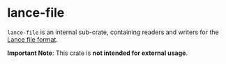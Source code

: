 # lance-file

`lance-file` is an internal sub-crate, containing readers and writers for the
[Lance file format](https://lancedb.github.io/lance/format/file/).

**Important Note**: This crate is **not intended for external usage**.
